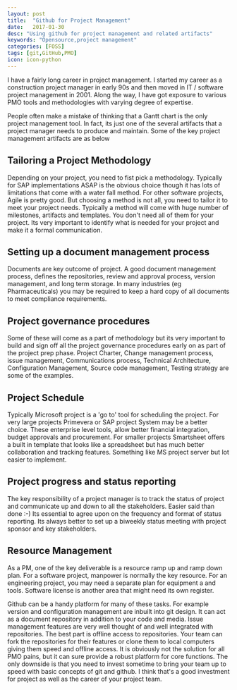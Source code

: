 ```yaml
---
layout: post
title:  "Github for Project Management"
date:   2017-01-30
desc: "Using github for project management and related artifacts"
keywords: "Opensource,project management"
categories: [FOSS]
tags: [git,GitHub,PMO]
icon: icon-python
---
```

I have a fairly long career in project management. I started my career as a construction project manager in early 90s and then moved in IT / software project management in 2001. Along the way, I have got exposure to various PMO tools and methodologies with varying degree of expertise. 

People often make a mistake of thinking that a Gantt chart is the only project management tool. In fact, its just one of the several artifacts that a project manager needs to produce and maintain. Some of the key project management artifacts are as below

## Tailoring a Project Methodology 

Depending on your project, you need to fist pick a methodology. Typically for SAP implementations ASAP is the obvious choice though it has lots of limitations that come with a water fall method. For other software projects, Agile is pretty good. But choosing a method is not all, you need to tailor it to meet your project needs. Typically a method will come with huge number of milestones, artifacts and templates. You don't need all of them for your project. Its very important to identify what is needed for your project and make it a formal communication. 

## Setting up a document management process
Documents are key outcome of project. A good document management process, defines the repositories, review and approval process, version management, and long term storage. In many industries (eg Pharmaceuticals) you may be required to keep a hard copy of all documents to meet compliance requirements. 

## Project governance procedures
Some of these will come as a part of methodology but its very important to build and sign off all the project governance procedures early on as part of the project prep phase. Project Charter, Change management process, issue management, Communications process, Technical Architecture, Configuration Management, Source code management, Testing strategy are some of the examples. 

## Project Schedule
Typically Microsoft project is a 'go to' tool for scheduling the project. For very large projects Primevera or SAP project System may be a better choice. These enterprise level tools, allow better financial integration, budget approvals and procurement. For smaller projects Smartsheet offers a built in template that looks like a spreadsheet but has much better collaboration and tracking features. Something like MS project server but lot easier to implement.

## Project progress and status reporting
The key responsibility of a project manager is to track the status of project and communicate up and down to all the stakeholders. Easier said than done :-) Its essential to agree upon on the frequency and format of status reporting. Its always better to set up a biweekly status meeting with project sponsor and key stakeholders. 

## Resource Management 
As a PM, one of the key deliverable is a resource ramp up and ramp down plan. For a software project, manpower is normally the key resource. For an engineering project, you may need a separate plan for equipment a and tools. Software license is another area that might need its own register.

Github can be a handy platform for many of these tasks. For example version and configuration management are inbuilt into git design. It can act as a document repository in addition to your code and media. Issue management features are very well thought of and well integrated with repositories. The best part is offline access to repositories. Your team can fork the repositories for their features or clone them to local computers giving them speed and offline access. It is obviously not the solution for all PMO pains,  but it can sure provide a robust platform for core functions. The only downside is that you need to invest sometime to bring your team up to speed with basic concepts of git and github. I think that's a good investment for project as well as the career of your project team. 

